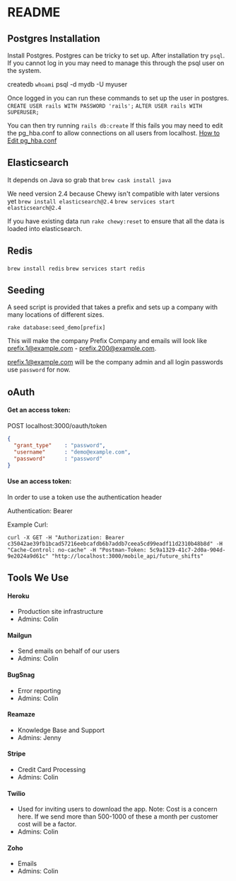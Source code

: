 # README


## Postgres Installation

Install Postgres. Postgres can be tricky to set up. After installation try
`psql`. If you cannot log in you may need to manage this through the psql user
on the system.

createdb `whoami`
psql -d mydb -U myuser

Once logged in you can run these commands to set up the user in postgres.
`CREATE USER rails WITH PASSWORD 'rails';`
`ALTER USER rails WITH SUPERUSER;`

You can then try running `rails db:create` If this fails you may need to edit 
the pg_hba.conf to allow connections on all users from localhost.
[How to Edit pg_hba.conf](https://www.postgresql.org/docs/9.1/static/auth-pg-hba-conf.html)

## Elasticsearch

It depends on Java so grab that
`brew cask install java`

We need version 2.4 because Chewy isn't compatible with later versions yet
`brew install elasticsearch@2.4`
`brew services start elasticsearch@2.4`

If you have existing data run `rake chewy:reset` to ensure that all the data is
loaded into elasticsearch.

## Redis

`brew install redis`
`brew services start redis`

## Seeding

A seed script is provided that takes a prefix and sets up a company with many
locations of different sizes.

`rake database:seed_demo[prefix]`

This will make the company Prefix Company and emails will look like 
prefix.1@example.com - prefix.200@example.com. 

prefix.1@example.com will be the company admin and all login passwords use
`password` for now.

## oAuth

#### Get an access token:

POST localhost:3000/oauth/token

```json
{
  "grant_type"    : "password",
  "username"      : "demo@example.com",
  "password"      : "password"
}
```

#### Use an access token:

In order to use a token use the authentication header

Authentication: Bearer <TokenGoeshere>

Example Curl:
```
curl -X GET -H "Authorization: Bearer c35042ae39fb1bcad57216eebcafdb6b7addb7ceea5cd99eadf11d2310b48b8d" -H "Cache-Control: no-cache" -H "Postman-Token: 5c9a1329-41c7-2d0a-904d-9e2024a9d61c" "http://localhost:3000/mobile_api/future_shifts"
```


## Tools We Use

#### Heroku

- Production site infrastructure
- Admins: Colin

#### Mailgun

- Send emails on behalf of our users
- Admins: Colin

#### BugSnag

- Error reporting
- Admins: Colin

#### Reamaze

- Knowledge Base and Support
- Admins: Jenny

#### Stripe

- Credit Card Processing
- Admins: Colin

#### Twilio

- Used for inviting users to download the app. Note: Cost is a concern here. If
  we send more than 500-1000 of these a month per customer cost will be a 
  factor.
- Admins: Colin

#### Zoho

- Emails
- Admins: Colin
